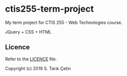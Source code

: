 # ctis255-term-project
My term project for CTIS 255 - Web Technologies course.

JQuery + CSS + HTML

Licence
----

Refer to the [LICENCE](/LICENSE) file.

Copyright (c) 2019 S. Tarık Çetin
